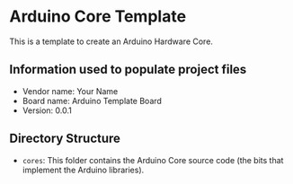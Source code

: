 # Arduino Core Template

This is a template to create an Arduino Hardware Core.

## Information used to populate project files

- Vendor name: Your Name
- Board name: Arduino Template Board
- Version: 0.0.1


## Directory Structure

- `cores`: This folder contains the Arduino Core source code (the bits that
  implement the Arduino libraries).
